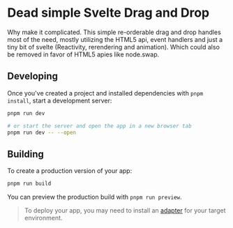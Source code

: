 # Dead simple Svelte Drag and Drop

Why make it complicated. This simple re-orderable drag and drop handles most of the need, mostly utilizing the HTML5 api, event handlers and just a tiny bit of svelte (Reactivity, rerendering and animation). Which could also be removed in favor of HTML5 apies like node.swap. 

## Developing

Once you've created a project and installed dependencies with `pnpm install`, start a development server:

```bash
pnpm run dev

# or start the server and open the app in a new browser tab
pnpm run dev -- --open
```

## Building

To create a production version of your app:

```bash
pnpm run build
```

You can preview the production build with `pnpm run preview`.

> To deploy your app, you may need to install an [adapter](https://svelte.dev/docs/kit/adapters) for your target environment.
